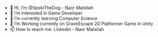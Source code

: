 - 👋 Hi, I’m @SpokiTheDog - Naor Matsliah
- 👀 I’m interested in Game Developer
- 🌱 I’m currently learning Computer Science
- 💞️ I’m Working currently on GraveEscape 2D Platformer Game in Unity
- 📫 How to reach me: Linkedin - Naor Matsliah

<!---
SpokiTheDog/SpokiTheDog is a ✨ special ✨ repository because its `README.md` (this file) appears on your GitHub profile.
You can click the Preview link to take a look at your changes.
--->
